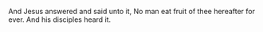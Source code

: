 And Jesus answered and said unto it, No man eat fruit of thee hereafter for ever. And his disciples heard it.
